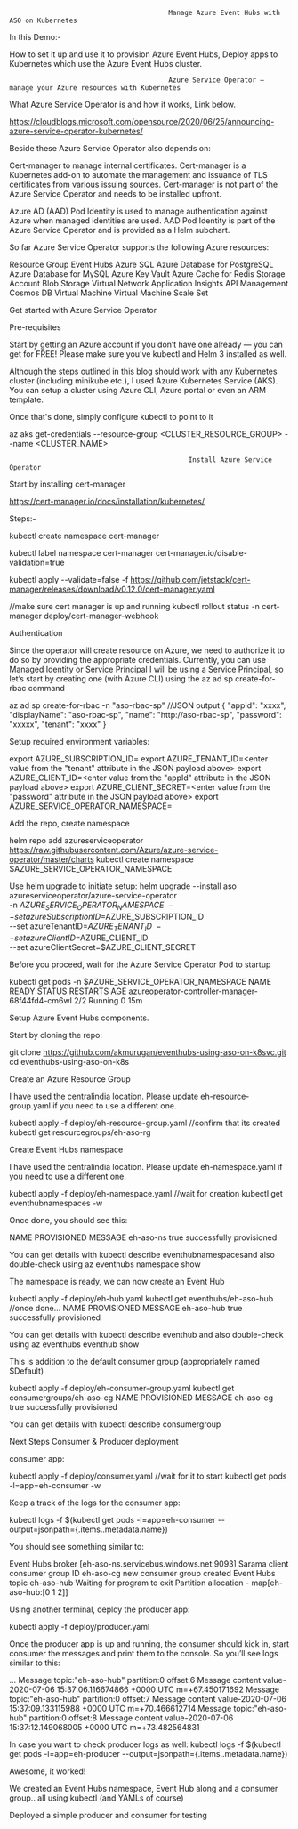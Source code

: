                                             Manage Azure Event Hubs with ASO on Kubernetes
                                                     
                                                     
In this Demo:-

How to set it up and use it to provision Azure Event Hubs,
Deploy apps to Kubernetes which use the Azure Event Hubs cluster.

                                            Azure Service Operator — manage your Azure resources with Kubernetes
                                                    
What Azure Service Operator is and how it works, Link below.

https://cloudblogs.microsoft.com/opensource/2020/06/25/announcing-azure-service-operator-kubernetes/

Beside these Azure Service Operator also depends on:

Cert-manager to manage internal certificates.
Cert-manager is a Kubernetes add-on to automate the management and issuance of TLS certificates from various issuing sources.
Cert-manager is not part of the Azure Service Operator and needs to be installed upfront.

Azure AD (AAD) Pod Identity is used to manage authentication against Azure when managed identities are used.
AAD Pod Identity is part of the Azure Service Operator and is provided as a Helm subchart.

So far Azure Service Operator supports the following Azure resources:

Resource Group
Event Hubs
Azure SQL
Azure Database for PostgreSQL
Azure Database for MySQL
Azure Key Vault
Azure Cache for Redis
Storage Account
Blob Storage
Virtual Network
Application Insights
API Management
Cosmos DB
Virtual Machine
Virtual Machine Scale Set

Get started with Azure Service Operator

Pre-requisites

Start by getting an Azure account if you don’t have one already — you can get for FREE! Please make sure you’ve kubectl and Helm 3 installed as well.

Although the steps outlined in this blog should work with any Kubernetes cluster (including minikube etc.), I used Azure Kubernetes Service (AKS). You can setup a cluster using Azure CLI, Azure portal or even an ARM template. 

Once that's done, simply configure kubectl to point to it

az aks get-credentials --resource-group <CLUSTER_RESOURCE_GROUP> --name <CLUSTER_NAME>
 
                                                 Install Azure Service Operator
                                                        
Start by installing cert-manager     

https://cert-manager.io/docs/installation/kubernetes/

Steps:-

kubectl create namespace cert-manager

kubectl label namespace cert-manager cert-manager.io/disable-validation=true

kubectl apply --validate=false -f https://github.com/jetstack/cert-manager/releases/download/v0.12.0/cert-manager.yaml

//make sure cert manager is up and running
kubectl rollout status -n cert-manager deploy/cert-manager-webhook

Authentication

Since the operator will create resource on Azure, we need to authorize it to do so by providing the appropriate credentials. Currently, you can use Managed Identity or Service Principal
I will be using a Service Principal, so let’s start by creating one (with Azure CLI) using the az ad sp create-for-rbac command

az ad sp create-for-rbac -n "aso-rbac-sp"
//JSON output
{
  "appId": "xxxx",
  "displayName": "aso-rbac-sp",
  "name": "http://aso-rbac-sp",
  "password": "xxxxx",
  "tenant": "xxxx"
}

Setup required environment variables:

export AZURE_SUBSCRIPTION_ID=<enter Azure subscription ID>
export AZURE_TENANT_ID=<enter value from the "tenant" attribute in the JSON payload above>
export AZURE_CLIENT_ID=<enter value from the "appId" attribute in the JSON payload above>
export AZURE_CLIENT_SECRET=<enter value from the "password" attribute in the JSON payload above>
export AZURE_SERVICE_OPERATOR_NAMESPACE=<name of the namespace into which ASO will be installed>

Add the repo, create namespace

helm repo add azureserviceoperator https://raw.githubusercontent.com/Azure/azure-service-operator/master/charts
kubectl create namespace $AZURE_SERVICE_OPERATOR_NAMESPACE

Use helm upgrade to initiate setup:
helm upgrade --install aso azureserviceoperator/azure-service-operator \
-n $AZURE_SERVICE_OPERATOR_NAMESPACE \
--set azureSubscriptionID=$AZURE_SUBSCRIPTION_ID \
--set azureTenantID=$AZURE_TENANT_ID \
--set azureClientID=$AZURE_CLIENT_ID \
--set azureClientSecret=$AZURE_CLIENT_SECRET

Before you proceed, wait for the Azure Service Operator Pod to startup

kubectl get pods -n $AZURE_SERVICE_OPERATOR_NAMESPACE
NAME                                              READY   STATUS    RESTARTS   AGE
azureoperator-controller-manager-68f44fd4-cm6wl   2/2     Running   0          15m

Setup Azure Event Hubs components.

Start by cloning the repo:

git clone https://github.com/akmurugan/eventhubs-using-aso-on-k8svc.git
cd eventhubs-using-aso-on-k8s

Create an Azure Resource Group

I have used the centralindia location. Please update eh-resource-group.yaml if you need to use a different one.

kubectl apply -f deploy/eh-resource-group.yaml
//confirm that its created
kubectl get resourcegroups/eh-aso-rg

Create Event Hubs namespace

I have used the centralindia location. Please update eh-namespace.yaml if you need to use a different one.

kubectl apply -f deploy/eh-namespace.yaml
//wait for creation
kubectl get eventhubnamespaces -w

Once done, you should see this:

NAME        PROVISIONED   MESSAGE
eh-aso-ns   true          successfully provisioned

You can get details with kubectl describe eventhubnamespacesand also double-check using az eventhubs namespace show

The namespace is ready, we can now create an Event Hub

kubectl apply -f deploy/eh-hub.yaml
kubectl get eventhubs/eh-aso-hub
//once done...
NAME        PROVISIONED   MESSAGE
eh-aso-hub  true          successfully provisioned

You can get details with kubectl describe eventhub and also double-check using az eventhubs eventhub show

This is addition to the default consumer group (appropriately named $Default)

kubectl apply -f deploy/eh-consumer-group.yaml
kubectl get consumergroups/eh-aso-cg
NAME        PROVISIONED   MESSAGE
eh-aso-cg  true          successfully provisioned

You can get details with kubectl describe consumergroup

Next Steps Consumer & Producer deployment

consumer app:

kubectl apply -f deploy/consumer.yaml
//wait for it to start
kubectl get pods -l=app=eh-consumer -w

Keep a track of the logs for the consumer app:

kubectl logs -f $(kubectl get pods -l=app=eh-consumer --output=jsonpath={.items..metadata.name})

You should see something similar to:

Event Hubs broker [eh-aso-ns.servicebus.windows.net:9093]
Sarama client consumer group ID eh-aso-cg
new consumer group created
Event Hubs topic eh-aso-hub
Waiting for program to exit
Partition allocation - map[eh-aso-hub:[0 1 2]]


Using another terminal, deploy the producer app:

kubectl apply -f deploy/producer.yaml

Once the producer app is up and running, the consumer should kick in, start consumer the messages and print them to the console. So you’ll see logs similar to this:

...
Message topic:"eh-aso-hub" partition:0 offset:6
Message content value-2020-07-06 15:37:06.116674866 +0000 UTC m=+67.450171692
Message topic:"eh-aso-hub" partition:0 offset:7
Message content value-2020-07-06 15:37:09.133115988 +0000 UTC m=+70.466612714
Message topic:"eh-aso-hub" partition:0 offset:8
Message content value-2020-07-06 15:37:12.149068005 +0000 UTC m=+73.482564831

In case you want to check producer logs as well: kubectl logs -f $(kubectl get pods -l=app=eh-producer --output=jsonpath={.items..metadata.name})

Awesome, it worked!

We created an Event Hubs namespace, Event Hub along and a consumer group.. all using kubectl (and YAMLs of course)

Deployed a simple producer and consumer for testing







